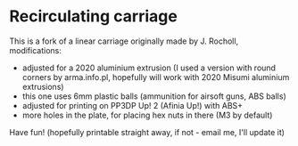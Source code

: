 # Recirculating carriage

This is a fork of a linear carriage originally made by J. Rocholl, modifications:

- adjusted for a 2020 aluminium extrusion (I used a version with round corners by arma.info.pl, hopefully will work with 2020 Misumi aluminium extrusions)
- this one uses 6mm plastic balls (ammunition for airsoft guns, ABS balls)
- adjusted for printing on PP3DP Up! 2 (Afinia Up!) with ABS+
- more holes in the plate, for placing hex nuts in there (M3 by default)

Have fun! (hopefully printable straight away, if not - email me, I'll update it)

